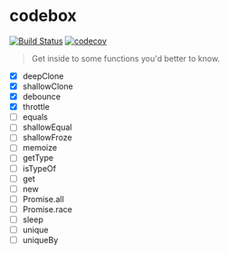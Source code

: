 # codebox

[![Build Status](https://travis-ci.org/ThinkBucket/codebox.svg?branch=master)](https://travis-ci.org/ThinkBucket/codebox)
[![codecov](https://codecov.io/gh/ThinkBucket/codebox/branch/master/graph/badge.svg)](https://codecov.io/gh/ThinkBucket/codebox)

> Get inside to some functions you'd better to know.

* [x] deepClone
* [x] shallowClone
* [x] debounce
* [x] throttle
* [ ] equals
* [ ] shallowEqual
* [ ] shallowFroze
* [ ] memoize
* [ ] getType
* [ ] isTypeOf
* [ ] get
* [ ] new
* [ ] Promise.all
* [ ] Promise.race
* [ ] sleep
* [ ] unique
* [ ] uniqueBy
